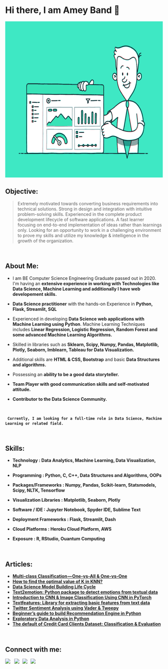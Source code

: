 # Hi there, I am Amey Band 👋

<img src="https://github.com/Amey23/Amey23/blob/main/main.gif" width="900" height="500" />
<br>

## Objective:
> Extremely motivated towards converting business requirements into technical solutions. Strong in design and integration with intuitive problem-solving skills. Experienced in the complete product development lifecycle of software applications. A fast learner focusing on end-to-end implementation of ideas rather than learnings only. Looking for an opportunity to work in a challenging environment to prove my skills and utilize my knowledge & intelligence in the growth of the organization. 
<br>

## About Me:
- I am BE Computer Science Engineering Graduate passed out in 2020. I'm having an <b>extensive experience in working with Technologies like Data Science, Machine Learning and additionally I have web developement skills.</b>

- <b>Data Science practitioner</b> with the hands-on Experience in <b>Python, Flask, Streamlit, SQL</b>

- Experienced in developing <b>Data Science web applications with Machine Learning using Python</b>. Machine Learning Techniques includes <b>Linear Regression, Logistic Regression, Random Forest and some advanced Machine Learning Algorithms.</b>

- Skilled in libraries such as <b>Sklearn, Scipy, Numpy, Pandas, Matplotlib, Plotly, Seaborn, Imblearn, Tableau for Data Visualization.</b>

- Additional skills are <b>HTML & CSS, Bootstrap</b> and basic <b>Data Structures and algorithms.</b>

- Possessing an <b>ability to be a good data storyteller.</b>

- <b>Team Player with good communication skills and self-motivated attitude.</b>

- <b>Contributor to the Data Science Community.</b>

<br>

<b>
 
```
 Currently, I am looking for a full-time role in Data Science, Machine Learning or related field.
```

<b>
 
<br>

## Skills:

- <b>Technology</b>                : Data Analytics, Machine Learning, Data Visualization, NLP

- <b>Programming</b>               : Python, C, C++, Data Structures and Algorithms, OOPs

- <b>Packages/Frameworks </b>      : Numpy, Pandas, Scikit-learn, Statsmodels, Scipy, NLTK, Tensorflow

- <b>Visualization Libraries</b>   : Matplotlib, Seaborn, Plotly 

- <b>Software / IDE</b>            : Jupyter Notebook, Spyder IDE, Sublime Text

- <b>Deployment Frameworks</b>     : Flask, Streamlit, Dash 

- <b>Cloud Platforms</b>           : Heroku Cloud Platform, AWS

- <b>Exposure </b>                 : R, RStudio, Ouantum Computing


<br>

## Articles:
- [Multi-class Classification — One-vs-All & One-vs-One](https://towardsdatascience.com/multi-class-classification-one-vs-all-one-vs-one-94daed32a87b?source=---------10----------------------------)
- [How to find the optimal value of K in KNN?](https://towardsdatascience.com/how-to-find-the-optimal-value-of-k-in-knn-35d936e554eb?source=---------8----------------------------)
- [Data Science Model Building Life Cycle](https://towardsdatascience.com/data-science-model-building-lifecycle-78d7564d80d7?source=---------2----------------------------)
- [Text2emotion: Python package to detect emotions from textual data](https://towardsdatascience.com/text2emotion-python-package-to-detect-emotions-from-textual-data-b2e7b7ce1153?source=---------6----------------------------)
- [Introduction to CNN & Image Classification Using CNN in PyTorch](https://medium.com/swlh/introduction-to-cnn-image-classification-using-cnn-in-pytorch-11eefae6d83c?source=---------4----------------------------)
- [Textfeatures: Library for extracting basic features from text data](https://towardsdatascience.com/textfeatures-library-for-extracting-basic-features-from-text-data-f98ba90e3932?source=---------7----------------------------)
- [Twitter Sentiment Analysis using Vader & Tweepy](https://medium.com/python-in-plain-english/twitter-sentiment-analysis-using-vader-tweepy-b2a62fba151e?source=---------11----------------------------)
- [Beginner’s guide to build Recommendation Engine in Python](https://medium.com/swlh/beginners-guide-to-build-recommendation-system-2bd4a96aa3e?source=---------12----------------------------)
- [Exploratory Data Analysis in Python](https://medium.com/python-in-plain-english/exploratory-data-analysis-in-python-50fd19912155?source=---------13----------------------------)
- [The default of Credit Card Clients Dataset: Classification & Evaluation](https://medium.com/@ameypband23/default-of-credit-card-clients-dataset-classification-evaluation-2c46c858d981?source=---------5----------------------------)
<br>

## Connect with me:

<!--[<img align="left" alt="codeSTACKr.com" width="22px" src="https://raw.githubusercontent.com/iconic/open-iconic/master/svg/globe.svg" />][website]-->

[<img width="30px" src="https://cdn.jsdelivr.net/npm/simple-icons@3.11.0/icons/medium.svg" />](https://medium.com/@ameypband23)
&nbsp;&nbsp; [<img width="30px" src="https://cdn.jsdelivr.net/npm/simple-icons@v3/icons/twitter.svg" />](https://twitter.com/AmeyBand4?s=08)
&nbsp;&nbsp;[<img width="30px" src="https://cdn.jsdelivr.net/npm/simple-icons@v3/icons/linkedin.svg" />](https://www.linkedin.com/in/amey23/)
&nbsp;&nbsp;[<img width="30px" src="https://cdn.jsdelivr.net/npm/simple-icons@v3/icons/instagram.svg" />](https://www.instagram.com/_.pr0t0n._/)

<br />
